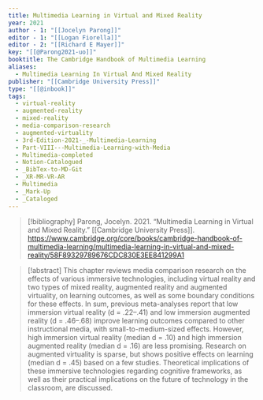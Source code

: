 ```yaml
---
title: Multimedia Learning in Virtual and Mixed Reality
year: 2021
author - 1: "[[Jocelyn Parong]]"
editor - 1: "[[Logan Fiorella]]"
editor - 2: "[[Richard E Mayer]]"
key: "[[@Parong2021-uo]]"
booktitle: The Cambridge Handbook of Multimedia Learning
aliases:
  - Multimedia Learning In Virtual And Mixed Reality
publisher: "[[Cambridge University Press]]"
type: "[[@inbook]]"
tags:
  - virtual-reality
  - augmented-reality
  - mixed-reality
  - media-comparison-research
  - augmented-virtuality
  - 3rd-Edition-2021-_-Multimedia-Learning
  - Part-VIII---Multimedia-Learning-with-Media
  - Multimedia-completed
  - Notion-Catalogued
  - _BibTex-to-MD-Git
  - _XR-MR-VR-AR
  - Multimedia
  - _Mark-Up
  - _Cataloged
---
```


> [!bibliography]
> Parong, Jocelyn. 2021. “Multimedia Learning in Virtual and Mixed Reality.” [[Cambridge University Press]]. https://www.cambridge.org/core/books/cambridge-handbook-of-multimedia-learning/multimedia-learning-in-virtual-and-mixed-reality/58F89329789676CDC830E3EE841299A1

> [!abstract]
> This chapter reviews media comparison research on the effects of various immersive technologies, including virtual reality and two types of mixed reality, augmented reality and augmented virtuality, on learning outcomes, as well as some boundary conditions for these effects. In sum, previous meta-analyses report that low immersion virtual reality (d = .22–.41) and low immersion augmented reality (d = .46–.68) improve learning outcomes compared to other instructional media, with small-to-medium-sized effects. However, high immersion virtual reality (median d = .10) and high immersion augmented reality (median d = .16) are less promising. Research on augmented virtuality is sparse, but shows positive effects on learning (median d = .45) based on a few studies. Theoretical implications of these immersive technologies regarding cognitive frameworks, as well as their practical implications on the future of technology in the classroom, are discussed.